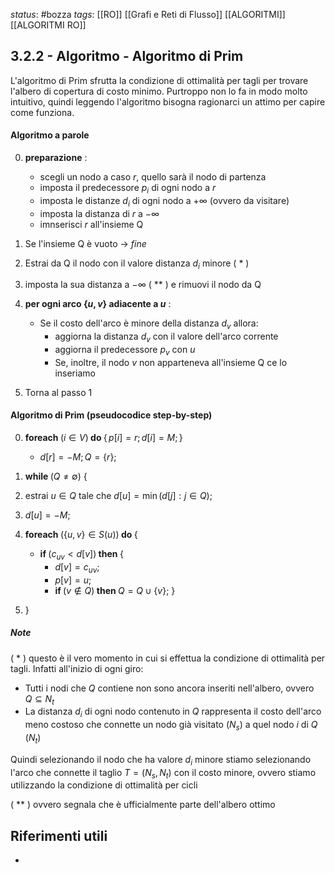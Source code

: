 *status*: #bozza 
*tags*: [[RO]] [[Grafi e Reti di Flusso]] [[ALGORITMI]] [[ALGORITMI RO]]

## 3.2.2 - Algoritmo - Algoritmo di Prim

L'algoritmo di Prim sfrutta la condizione di ottimalità per tagli per trovare l'albero di copertura di costo minimo. Purtroppo non lo fa in modo molto intuitivo, quindi leggendo l'algoritmo bisogna ragionarci un attimo per capire come funziona.


#### Algoritmo a parole

0. **preparazione** :
	* scegli un nodo a caso $r$, quello sarà il nodo di partenza
	* imposta il predecessore $p_{i}$ di ogni nodo a $r$
	* imposta le distanze $d_{i}$ di ogni nodo a $+\infty$ (ovvero da visitare)
	* imposta la distanza di $r$ a $-\infty$
	* imnserisci $r$ all'insieme Q

1. Se l'insieme Q è vuoto -> *fine*
2. Estrai da Q il nodo con il valore distanza $d_{i}$ minore ( * )
3. imposta la sua distanza a $-\infty$ ( ** ) e rimuovi il nodo da Q

4. **per ogni arco $\{ u,v \}$ adiacente a $u$** :
	* Se il costo dell'arco è minore della distanza $d_{v}$ allora:
		* aggiorna la distanza $d_{v}$ con il valore dell'arco corrente
		* aggiorna il predecessore $p_{v}$ con $u$
		* Se, inoltre, il nodo $v$ non apparteneva all'insieme Q ce lo inseriamo

5. Torna al passo 1

#### Algoritmo di Prim (pseudocodice step-by-step)

0. $\textbf{foreach } (i \in V) \textbf{ do } \{ \, p[i] = r; \, d[i] = M; \}$
	* $d[r] = -M; \, Q = \{r\};$

1. $\textbf{ while } (Q \neq \emptyset) \ \{$
2. $\text{estrai } u \in Q \text{ tale che } d[u] = \min(d[j] : j \in Q);$
3. $d[u] = -M;$
4. $\textbf{foreach } (\{u, v\} \in S(u)) \textbf{ do } \{$
	* $\textbf{if } (c_{uv} < d[v]) \textbf{ then } \{$
		* $d[v] = c_{uv};$
		* $p[v] = u;$
		* $\textbf{if } (v \notin Q) \textbf{ then } Q = Q \cup \{v\};$
		 $\}$
5. $\}$

##### Note
( * ) questo è il vero momento in cui si effettua la condizione di ottimalità per tagli. Infatti all'inizio di ogni giro: 
*  Tutti i nodi che $Q$ contiene non sono ancora inseriti nell'albero, ovvero $Q \subseteq N_{t}$
* La distanza $d_{i}$ di ogni nodo contenuto in $Q$ rappresenta il costo dell'arco meno costoso che connette un nodo già visitato ($N_{s}$) a quel nodo $i$ di $Q$ ($N_{t}$)

Quindi selezionando il nodo che ha valore $d_{i}$ minore stiamo selezionando l'arco che connette il taglio $T=(N_{s},N_{t})$ con il costo minore, ovvero stiamo utilizzando la condizione di ottimalità per cicli

( ** ) ovvero segnala che è ufficialmente parte dell'albero ottimo



## Riferimenti utili

* 